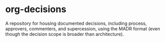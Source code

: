 # org-decisions
A repository for housing documented decisions, including process, approvers, commenters, and supercession, using the MADR format (even though the decision scope is broader than architecture).
